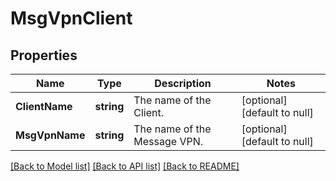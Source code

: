 # MsgVpnClient

## Properties
Name | Type | Description | Notes
------------ | ------------- | ------------- | -------------
**ClientName** | **string** | The name of the Client. | [optional] [default to null]
**MsgVpnName** | **string** | The name of the Message VPN. | [optional] [default to null]

[[Back to Model list]](../README.md#documentation-for-models) [[Back to API list]](../README.md#documentation-for-api-endpoints) [[Back to README]](../README.md)

